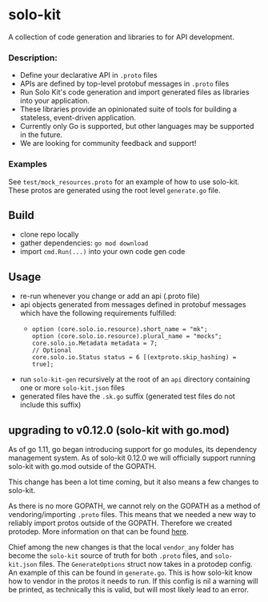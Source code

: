 # solo-kit
A collection of code generation and libraries to for API development.

### Description:
- Define your declarative API in `.proto` files
- APIs are defined by top-level protobuf messages in `.proto` files
- Run Solo Kit's code generation and import generated files as libraries into your application. 
- These libraries provide an opinionated suite of tools for building a stateless, event-driven application.
- Currently only Go is supported, but other languages may be supported in the future.
- We are looking for community feedback and support!

### Examples
See `test/mock_resources.proto` for an example of how to use solo-kit. These protos are generated using the
root level `generate.go` file.

## Build
- clone repo locally
- gather dependencies: `go mod download`
- import `cmd.Run(...)` into your own code gen code 

## Usage
- re-run whenever you change or add an api (.proto file)
- api objects generated from messages defined in protobuf messages which have the following requirements fulfilled:
    *     option (core.solo.io.resource).short_name = "mk";
          option (core.solo.io.resource).plural_name = "mocks";
          core.solo.io.Metadata metadata = 7;
          // Optional
          core.solo.io.Status status = 6 [(extproto.skip_hashing) = true];
- run `solo-kit-gen` recursively at the root of an `api` directory containing one or more `solo-kit.json` files
- generated files have the `.sk.go` suffix (generated test files do not include this suffix)

## upgrading to v0.12.0 (solo-kit with go.mod)

As of go 1.11, go began introducing support for go modules, its dependency management system.
As of solo-kit 0.12.0 we will officially support running solo-kit with go.mod outside of the GOPATH.

This change has been a lot time coming, but it also means a few changes to solo-kit.

As there is no more GOPATH, we cannot rely on the GOPATH as a method of vendoring/importing `.proto` files.
This means that we needed a new way to reliably import protos outside of the GOPATH. Therefore we created
protodep. More information on that can be found [here](https://github.com/solo-io/anyvendor).

Chief among the new changes is that the local `vendor_any` folder has become the `solo-kit` source of truth for
both `.proto` files, and `solo-kit.json` files. The `GenerateOptions` struct now takes in a protodep config.
An example of this can be found in `generate.go`. This is how solo-kit know how to vendor in the protos it 
needs to run. If this config is nil a warning will be printed, as technically this is valid, but will most likely
lead to an error.
